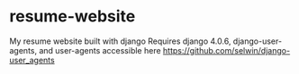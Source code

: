 # resume-website
My resume website built with django
Requires django 4.0.6, django-user-agents, and user-agents accessible here https://github.com/selwin/django-user_agents
